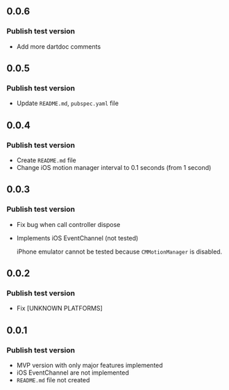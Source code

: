 ## 0.0.6

### Publish test version

- Add more dartdoc comments

## 0.0.5

### Publish test version

- Update `README.md`, `pubspec.yaml` file

## 0.0.4

### Publish test version

- Create `README.md` file
- Change iOS motion manager interval to 0.1 seconds (from 1 second)

## 0.0.3

### Publish test version

- Fix bug when call controller dispose
- Implements iOS EventChannel (not tested)

  iPhone emulator cannot be tested because `CMMotionManager` is disabled.

## 0.0.2

### Publish test version

- Fix [UNKNOWN PLATFORMS]

## 0.0.1

### Publish test version

- MVP version with only major features implemented
- iOS EventChannel are not implemented
- `README.md` file not created
